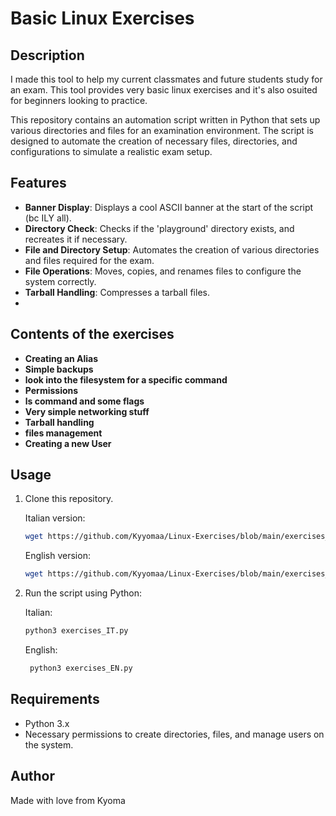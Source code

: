 
# Basic Linux Exercises

## Description
I made this tool to help my current classmates and future students study for an exam.
This tool provides very basic linux exercises and it's also osuited for beginners looking to practice.

This repository contains an automation script written in Python that sets up various directories and files for an examination environment. The script is designed to automate the creation of necessary files, directories, and configurations to simulate a realistic exam setup.

## Features

- **Banner Display**: Displays a cool ASCII banner at the start of the script (bc ILY all).
- **Directory Check**: Checks if the 'playground' directory exists, and recreates it if necessary.
- **File and Directory Setup**: Automates the creation of various directories and files required for the exam.
- **File Operations**: Moves, copies, and renames files to configure the system correctly.
- **Tarball Handling**: Compresses a tarball files.
- 
## Contents of the exercises 
- **Creating an Alias**
- **Simple backups**
- **look into the filesystem for a specific command**
- **Permissions**
- **ls command and some flags**
- **Very simple networking stuff**
- **Tarball handling**
- **files management**
- **Creating a new User**

## Usage

1. Clone this repository.
   
   Italian version:
    ```bash
   wget https://github.com/Kyyomaa/Linux-Exercises/blob/main/exercises_IT.py
    ```
   English version:
   ```bash
   wget https://github.com/Kyyomaa/Linux-Exercises/blob/main/exercises_EN.py
   ```
3. Run the script using Python:

   Italian:
    ```bash
    python3 exercises_IT.py
    ```
   English:
   ```bash
    python3 exercises_EN.py
    ```

## Requirements

- Python 3.x
- Necessary permissions to create directories, files, and manage users on the system.

## Author

Made with love from Kyoma
